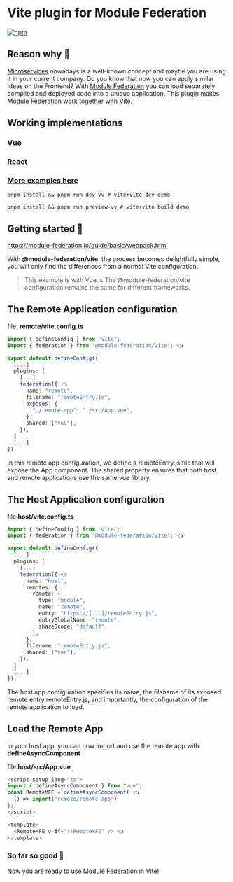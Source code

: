 # Vite plugin for Module Federation

[![npm](https://img.shields.io/npm/v/@module-federation/vite.svg)](https://www.npmjs.com/package/@module-federation/vite)

## Reason why 🤔

[Microservices](https://martinfowler.com/articles/microservices.html) nowadays is a well-known concept and maybe you are using it in your current company.
Do you know that now you can apply similar ideas on the Frontend?
With [Module Federation](https://blog.logrocket.com/building-micro-frontends-webpacks-module-federation/#:~:text=Module%20federation%20is%20a%20JavaScript,between%20two%20different%20application%20codebases.) you can load separately compiled and deployed code into a unique application.
This plugin makes Module Federation work together with [Vite](https://vitejs.dev/).

## Working implementations

### [Vue](https://github.com/gioboa/vue-microfrontend-demo)

### [React](https://github.com/gioboa/react-microfrontend-demo)<br>

### [More examples here](https://github.com/module-federation/vite/tree/main/examples)<br>

```
pnpm install && pnpm run dev-vv # vite+vite dev demo
```

```
pnpm install && pnpm run preview-vv # vite+vite build demo
```

## Getting started 🚀

https://module-federation.io/guide/basic/webpack.html

With **@module-federation/vite**, the process becomes delightfully simple, you will only find the differences from a normal Vite configuration.

> This example is with Vue.js
> The @module-federation/vite configuration remains the same for different frameworks.

## The Remote Application configuration

file: **remote/vite.config.ts**

```ts
import { defineConfig } from 'vite';
import { federation } from '@module-federation/vite'; 👈

export default defineConfig({
  [...]
  plugins: [
    [...]
    federation({ 👈
      name: "remote",
      filename: "remoteEntry.js",
      exposes: {
        "./remote-app": "./src/App.vue",
      },
      shared: ["vue"],
    }),
  ]
  [...]
});
```

In this remote app configuration, we define a remoteEntry.js file that will expose the App component.
The shared property ensures that both host and remote applications use the same vue library.

## The Host Application configuration

file **host/vite.config.ts**

```ts
import { defineConfig } from 'vite';
import { federation } from '@module-federation/vite'; 👈

export default defineConfig({
  [...]
  plugins: [
    [...]
    federation({ 👈
      name: "host",
      remotes: {
        remote: {
          type: "module",
          name: "remote",
          entry: "https://[...]/remoteEntry.js",
          entryGlobalName: "remote",
          shareScope: "default",
        },
      },
      filename: "remoteEntry.js",
      shared: ["vue"],
    }),
  ]
  [...]
});
```

The host app configuration specifies its name, the filename of its exposed remote entry remoteEntry.js, and importantly, the configuration of the remote application to load.

## Load the Remote App

In your host app, you can now import and use the remote app with **defineAsyncComponent**

file **host/src/App.vue**

```ts
<script setup lang="ts">
import { defineAsyncComponent } from "vue";
const RemoteMFE = defineAsyncComponent( 👈
  () => import("remote/remote-app")
);
</script>

<template>
  <RemoteMFE v-if="!!RemoteMFE" /> 👈
</template>
```

### So far so good 🎉

Now you are ready to use Module Federation in Vite!
